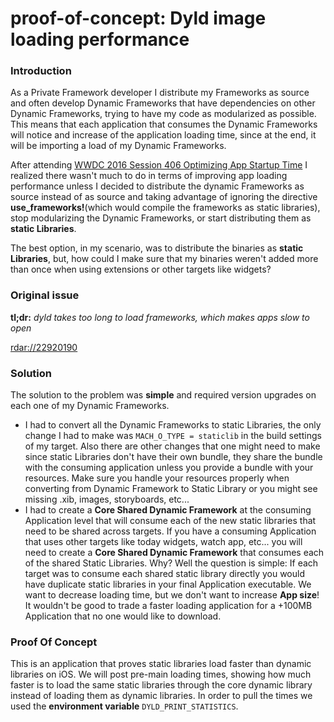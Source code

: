 # proof-of-concept: Dyld image loading performance

### Introduction

As a Private Framework developer I distribute my Frameworks as source and often develop Dynamic Frameworks that have dependencies on other Dynamic Frameworks, trying to have my code as modularized as possible. This means that each application that consumes the Dynamic Frameworks will notice and increase of the application loading time, since at the end, it will be importing a load of my Dynamic Frameworks.

After attending [WWDC 2016 Session 406 Optimizing App Startup Time](https://developer.apple.com/videos/play/wwdc2016/406/) I realized there wasn't much to do in terms of improving app loading performance unless I decided to distribute the dynamic Frameworks as source instead of as source and taking advantage of ignoring  the directive __use_frameworks!__(which would compile the frameworks as static libraries), stop modularizing the Dynamic Frameworks, or start distributing them as __static Libraries__.

The best option, in my scenario, was to distribute the binaries as __static Libraries__, but, how could I make sure that my binaries weren't added more than once when using extensions or other targets like widgets?

### Original issue

__tl;dr:__ _dyld takes too long to load frameworks, which makes apps slow to open_

[rdar://22920190](http://www.openradar.me/radar?id=6332266275930112)

### Solution

The solution to the problem was __simple__ and required version upgrades on each one of my Dynamic Frameworks. 

- I had to convert all the Dynamic Frameworks to static Libraries, the only change I had to make was `MACH_O_TYPE = staticlib` in the build settings of my target. Also there are other changes that one might need to make since static Libraries don't have their own bundle, they share the bundle with the consuming application unless you provide a bundle with your resources. Make sure you handle your resources properly when converting from Dynamic Framework to Static Library or you might see missing .xib, images, storyboards, etc...
- I had to create a __Core Shared Dynamic Framework__ at the consuming Application level that will consume each of the new static libraries that need to be shared across targets. If you have a consuming Application that uses other targets like today widgets, watch app, etc... you will need to create a __Core Shared Dynamic Framework__ that consumes each of the shared Static Libraries. Why? Well the question is simple: If each target was to consume each shared static library directly you would have duplicate static libraries in your final Application executable. We want to decrease loading time, but we don't want to increase __App size__! It wouldn't be good to trade a faster loading application for a +100MB Application that no one would like to download.

### Proof Of Concept

This is an application that proves static libraries load faster than dynamic libraries on iOS. We will post pre-main loading times, showing how much faster is to load the same static libraries through the core dynamic library instead of loading them as dynamic libraries. In order to pull the times we used the __environment variable__ `DYLD_PRINT_STATISTICS`.
